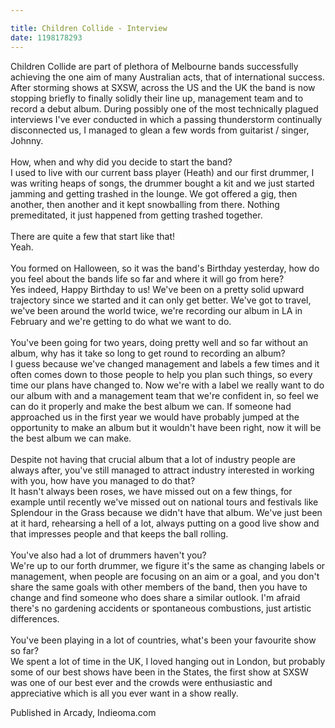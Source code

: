 ```yaml
---

title: Children Collide - Interview
date: 1198178293
---
```

Children Collide are part of plethora of Melbourne bands successfully achieving the one aim of many Australian acts, that of international success. After storming shows at SXSW, across the US and the UK the band is now stopping briefly to finally solidly their line up, management team and to record a debut album. During possibly one of the most technically plagued interviews I've ever conducted in which a passing thunderstorm continually disconnected us, I managed to glean a few words from guitarist / singer, Johnny.<br><br>How, when and why did you decide to start the band?<br>I used to live with our current bass player (Heath) and our first drummer, I was writing heaps of songs, the drummer bought a kit and we just started jamming and getting trashed in the lounge. We got offered a gig, then another, then another and it kept snowballing from there. Nothing premeditated, it just happened from getting trashed together.<br><br>There are quite a few that start like that!<br>Yeah.<br><br>You formed on Halloween, so it was the band's Birthday yesterday, how do you feel about the bands life so far and where it will go from here?<br>Yes indeed, Happy Birthday to us! We've been on a pretty solid upward trajectory since we started and it can only get better. We've got to travel, we've been around the world twice, we're recording our album in LA in February and we're getting to do what we want to do.<br><br>You've been going for two years, doing pretty well and so far without an album, why has it take so long to get round to recording an album?<br>I guess because we've changed management and labels a few times and it often comes down to those people to help you plan such things, so every time our plans have changed to. Now we're with a label we really want to do our album with and a management team that we're confident in, so feel we can do it properly and make the best album we can. If someone had approached us in the first year we would have probably jumped at the opportunity to make an album but it wouldn't have been right, now it will be the best album we can make.<br><br>Despite not having that crucial album that a lot of industry people are always after, you've still managed to attract industry interested in working with you, how have you managed to do that?<br>It hasn't always been roses, we have missed out on a few things, for example until recently we've missed out on national tours and festivals like Splendour in the Grass because we didn't have that album. We've just been at it hard, rehearsing a hell of a lot, always putting on a good live show and that impresses people and that keeps the ball rolling.<br><br>You've also had a lot of drummers haven't you?<br>We're up to our forth drummer, we figure it's the same as changing labels or management, when people are focusing on an aim or a goal, and you don't share the same goals with other members of the band, then you have to change and find someone who does share a similar outlook. I'm afraid there's no gardening accidents or spontaneous combustions, just artistic differences.<br><br>You've been playing in a lot of countries, what's been your favourite show so far?<br>We spent a lot of time in the UK, I loved hanging out in London, but probably some of our best shows have been in the States, the first show at SXSW was one of our best ever and the crowds were enthusiastic and appreciative which is all you ever want in a show really.


Published in Arcady, Indieoma.com
